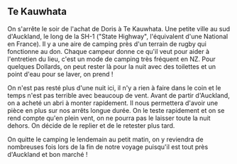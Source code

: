 ## Te Kauwhata

On s'arrête le soir de l'achat de Doris à Te Kauwhata. Une petite ville au sud d'Auckland,
le long de la SH-1 ("State Highway", l'équivalent d'une National en France). Il y a une aire de camping près d'un terrain de rugby
qui fonctionne au don. Chaque campeur donne ce qu'il veut pour aider à l'entretien du lieu, c'est un mode de camping très fréquent en NZ. Pour quelques Dollards,
on peut rester là pour la nuit avec des toilettes et un point d'eau pour se laver, on prend !

On n'est pas resté plus d'une nuit ici, il n'y a rien à faire dans le coin et le temps n'est pas terrible avec beaucoup de vent.
Avant de partir d'Auckland, on a acheté un abri à monter rapidement. Il nous permettera d'avoir une pièce en plus sur nos arrêts longue durée.
On le teste rapidement et on se rend compte qu'en plein vent, on ne pourra pas le laisser toute la nuit dehors. On décide de le replier et de le retester plus tard.

On quitte le camping le lendemain au petit matin, on y reviendra de nombreuses fois lors de la fin de notre voyage puisqu'il est tout près d'Auckland et bon marché !
